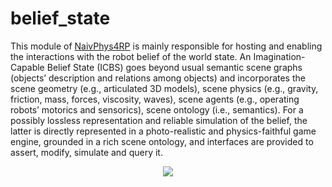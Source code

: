 # belief_state
This module of [NaivPhys4RP](https://github.com/NaivPhys4RP/naivphys4rp/) is mainly responsible for hosting and enabling the interactions with the robot belief of the world state. An Imagination-Capable Belief State (ICBS) goes beyond usual semantic scene graphs (objects’ description and relations among objects) and incorporates the scene geometry (e.g., articulated 3D models), scene physics (e.g., gravity, friction, mass, forces, viscosity, waves), scene agents (e.g., operating robots’ motorics and sensorics), scene ontology (i.e., semantics). For a possibly lossless representation and reliable simulation of the belief, the latter is directly represented in a photo-realistic and physics-faithful game engine, grounded in a rich scene ontology, and interfaces are provided to assert, modify, simulate and query it.


<p align=center>
<img src="resources/Belief.png"></img>
</p>
